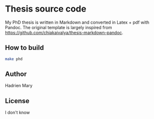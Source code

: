 # Thesis source code

My PhD thesis is written in Markdown and converted in Latex + pdf with Pandoc. The original template is largely inspired from https://github.com/chiakaivalya/thesis-markdown-pandoc.

## How to build

```sh
make phd
```

## Author

Hadrien Mary

## License

I don't know
